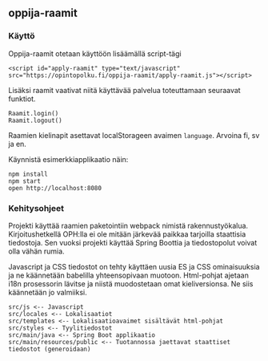 ## oppija-raamit

### Käyttö

Oppija-raamit otetaan käyttöön lisäämällä script-tägi

    <script id="apply-raamit" type="text/javascript" src="https://opintopolku.fi/oppija-raamit/apply-raamit.js"></script>
    
Lisäksi raamit vaativat niitä käyttävää palvelua toteuttamaan seuraavat funktiot.

    Raamit.login()
    Raamit.logout()
    
Raamien kielinapit asettavat localStorageen avaimen `language`. Arvoina fi, sv ja en.

Käynnistä esimerkkiapplikaatio näin:

    npm install
    npm start
    open http://localhost:8080

### Kehitysohjeet

Projekti käyttää raamien paketointiin webpack nimistä rakennustyökalua.
Kirjoitushetkellä OPH:lla ei ole mitään järkevää paikkaa tarjoilla staattisia tiedostoja.
Sen vuoksi projekti käyttää Spring Boottia ja tiedostopolut voivat olla vähän rumia.

Javascript ja CSS tiedostot on tehty käyttäen uusia ES ja CSS ominaisuuksia ja ne käännetään babelilla yhteensopivaan muotoon.
Html-pohjat ajetaan i18n prosessorin lävitse ja niistä muodostetaan omat kieliversionsa. Ne siis käännetään jo valmiiksi.

    src/js <-- Javascript
    src/locales <-- Lokalisaatiot
    src/templates <-- Lokalisaatioavaimet sisältävät html-pohjat
    src/styles <-- Tyylitiedostot
    src/main/java <-- Spring Boot applikaatio
    src/main/resources/public <-- Tuotannossa jaettavat staattiset tiedostot (generoidaan)

